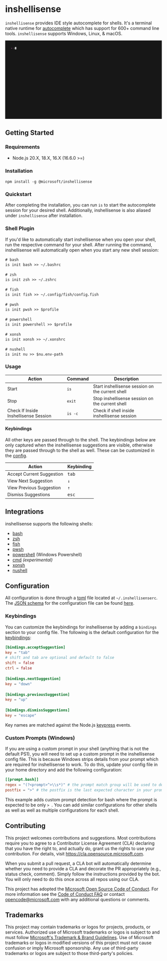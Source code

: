 # inshellisense

`inshellisense` provides IDE style autocomplete for shells. It's a terminal native runtime for [autocomplete](https://github.com/withfig/autocomplete) which has support for 600+ command line tools. `inshellisense` supports Windows, Linux, & macOS.

<p align="center"><img alt="demo of inshellisense working" src="/docs/demo.gif"/></p>

## Getting Started

### Requirements

- Node.js 20.X, 18.X, 16.X (16.6.0 >=)

### Installation

```shell
npm install -g @microsoft/inshellisense
```

### Quickstart

After completing the installation, you can run `is` to start the autocomplete session for your desired shell. Additionally, inshellisense is also aliased under `inshellisense` after installation.

### Shell Plugin

If you'd like to automatically start inshellisense when you open your shell, run the respective command for your shell. After running the command, inshellisense will automatically open when you start any new shell session:

```shell
# bash
is init bash >> ~/.bashrc

# zsh
is init zsh >> ~/.zshrc

# fish
is init fish >> ~/.config/fish/config.fish

# pwsh
is init pwsh >> $profile

# powershell
is init powershell >> $profile

# xonsh
is init xonsh >> ~/.xonshrc

# nushell
is init nu >> $nu.env-path
```

### Usage

| Action                                | Command | Description                                      |
| ------------------------------------- | ------- | ------------------------------------------------ |
| Start                                 | `is`    | Start inshellisense session on the current shell |
| Stop                                  | `exit`  | Stop inshellisense session on the current shell  |
| Check If Inside Inshellisense Session | `is -c` | Check if shell inside inshellisense session      |

#### Keybindings

All other keys are passed through to the shell. The keybindings below are only captured when the inshellisense suggestions are visible, otherwise they are passed through to the shell as well. These can be customized in the [config](#configuration).

| Action                    | Keybinding     |
| ------------------------- | -------------- |
| Accept Current Suggestion | <kbd>tab</kbd> |
| View Next Suggestion      | <kbd>↓</kbd>   |
| View Previous Suggestion  | <kbd>↑</kbd>   |
| Dismiss Suggestions       | <kbd>esc</kbd> |

## Integrations

inshellisense supports the following shells:

- [bash](https://www.gnu.org/software/bash/)
- [zsh](https://www.zsh.org/)
- [fish](https://github.com/fish-shell/fish-shell)
- [pwsh](https://github.com/PowerShell/PowerShell)
- [powershell](https://learn.microsoft.com/en-us/powershell/scripting/windows-powershell/starting-windows-powershell) (Windows Powershell)
- [cmd](https://learn.microsoft.com/en-us/windows-server/administration/windows-commands/cmd) _(experimental)_
- [xonsh](https://xon.sh/)
- [nushell](https://www.nushell.sh/)

## Configuration

All configuration is done through a [toml](https://toml.io/) file located at `~/.inshellisenserc`. The [JSON schema](https://json-schema.org/) for the configuration file can be found [here](https://github.com/microsoft/inshellisense/blob/main/src/utils/config.ts).

### Keybindings

You can customize the keybindings for inshellisense by adding a `bindings` section to your config file. The following is the default configuration for the [keybindings](#keybindings):

```toml
[bindings.acceptSuggestion]
key = "tab"
# shift and tab are optional and default to false
shift = false
ctrl = false

[bindings.nextSuggestion]
key = "down"

[bindings.previousSuggestion]
key = "up"

[bindings.dismissSuggestions]
key = "escape"
```

Key names are matched against the Node.js [keypress](https://nodejs.org/api/readline.html#readlineemitkeypresseventsstream-interface) events.

### Custom Prompts (Windows)

If you are using a custom prompt in your shell (anything that is not the default PS1), you will need to set up a custom prompt in the inshellisense config file. This is because Windows strips details from your prompt which are required for inshellisense to work. To do this, update your config file in your home directory and add the following configuration:

```toml
[[prompt.bash]]
regex = "(?<prompt>^>\\s*)" # the prompt match group will be used to detect the prompt
postfix = ">" # the postfix is the last expected character in your prompt
```

This example adds custom prompt detection for bash where the prompt is expected to be only `> `. You can add similar configurations for other shells as well as well as multiple configurations for each shell.

## Contributing

This project welcomes contributions and suggestions. Most contributions require you to agree to a
Contributor License Agreement (CLA) declaring that you have the right to, and actually do, grant us
the rights to use your contribution. For details, visit https://cla.opensource.microsoft.com.

When you submit a pull request, a CLA bot will automatically determine whether you need to provide
a CLA and decorate the PR appropriately (e.g., status check, comment). Simply follow the instructions
provided by the bot. You will only need to do this once across all repos using our CLA.

This project has adopted the [Microsoft Open Source Code of Conduct](https://opensource.microsoft.com/codeofconduct/).
For more information see the [Code of Conduct FAQ](https://opensource.microsoft.com/codeofconduct/faq/) or
contact [opencode@microsoft.com](mailto:opencode@microsoft.com) with any additional questions or comments.

## Trademarks

This project may contain trademarks or logos for projects, products, or services. Authorized use of Microsoft
trademarks or logos is subject to and must follow
[Microsoft's Trademark & Brand Guidelines](https://www.microsoft.com/en-us/legal/intellectualproperty/trademarks/usage/general).
Use of Microsoft trademarks or logos in modified versions of this project must not cause confusion or imply Microsoft sponsorship.
Any use of third-party trademarks or logos are subject to those third-party's policies.
